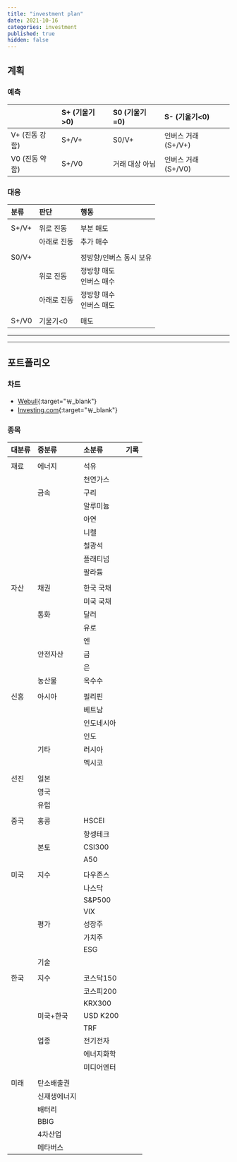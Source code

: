 ```yaml
---
title: "investment plan"
date: 2021-10-16
categories: investment
published: true
hidden: false
---
```


## 계획

### 예측

|                | S+ (기울기>0)   | S0 (기울기=0)   | S- (기울기<0)         |
| :------------- | :------------ | :------------- | :------------------ |
| V+ (진동 강함)   | S+/V+         | S0/V+          | 인버스 거래 (S+/V+)    |
| V0 (진동 약함)   | S+/V0         | 거래 대상 아님    | 인버스 거래 (S+/V0)    |

### 대응

| 분류      | 판단          | 행동                      |
| :-       | :-           | :-                       |
| | | |
| S+/V+    | 위로 진동      | 부분 매도                  |
|          | 아래로 진동     | 추가 매수                 |
| | | |
| S0/V+    |              | 정방향/인버스 동시 보유       |
|          | 위로 진동      | 정방향 매도<br>인버스 매수    |
|          | 아래로 진동     | 정방향 매수<br>인버스 매도    |
| | | | 
| S+/V0    | 기울기<0       | 매도                     |

***
***

## 포트폴리오

### 차트

- [Webull](https://app.webull.com/trade){:target="￦_blank"}
- [Investing.com](https://www.investing.com/markets/){:target="￦_blank"}

### 종목

| 대분류   | 중분류         | 소분류        | 기록               |
| :-----  | :----------- | :---------   | :-                |
| | | | |
| 재료     | 에너지         | 석유         |                   |
|         |               | 천연가스      |                   |
|         | 금속           | 구리         |                   |
|         |               | 알루미늄      |                   |
|         |               | 아연         |                   |
|         |               | 니켈         |                   |
|         |               | 철광석        |                   |
|         |               | 플래티넘       |                   |
|         |               | 팔라듐         |                   |
| | | | |
| 자산     | 채권           | 한국 국채     |                   |
|         |               | 미국 국채     |                   |
|         | 통화           | 달러         |                   |
|         |               | 유로         |                   |
|         |               | 엔           |                   |
|         | 안전자산         | 금          |                   |
|         |                | 은          |                   |
|         | 농산물           | 옥수수       |                   |
| | | | |
| 신흥     | 아시아         | 필리핀        |                   |
|         |               | 베트남        |                   |
|         |               | 인도네시아     |                   |
|         |               | 인도          |                   |
|         | 기타           | 러시아         |                   |
|         |               | 멕시코         |                   |
| | | | |
| 선진     | 일본           |             |                   |
|         | 영국           |             |                   |
|         | 유럽           |             |                   |
| | | | |
| 중국     | 홍콩           | HSCEI       |                   |
|         |               | 항셍테크      |                   |
|         | 본토           | CSI300      |                   |
|         |               | A50         |                   |
| | | | |
| 미국     | 지수          | 다우존스       |                   |
|         |              | 나스닥         |                   |
|         |              | S&P500        |                   |
|         |              | VIX           |                   |
|         | 평가          | 성장주          |                   |
|         |              | 가치주          |                   |
|         |              | ESG            |                   |
|         | 기술          |                 |                  |
| | | | |
| 한국     | 지수          | 코스닥150      |                   |
|         |              | 코스피200      |                   |
|         |              | KRX300        |                   |
|         | 미국+한국       | USD K200     |                   |
|         |               | TRF          |                   |
|         | 업종           | 전기전자        |                   |
|         |               | 에너지화학       |                   |
|         |               | 미디어엔터       |                   |
| | | | |
| 미래     | 탄소배출권      |              |                   |
|         | 신재생에너지     |              |                   |
|         | 배터리          |              |                   |
|         | BBIG           |              |                   |
|         | 4차산업          |              |                   |
|         | 메타버스          |              |                   |
